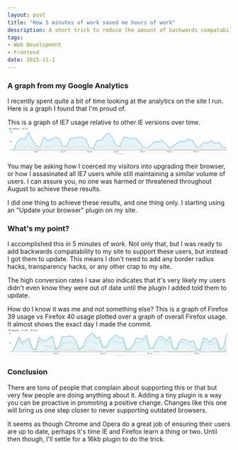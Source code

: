```yaml
---
layout: post
title: "How 5 minutes of work saved me hours of work"
description: A short trick to reduce the amount of backwards compatability work you have to do for your site. 
tags:
- Web Development
- Frontend
date: 2015-11-1
---
```


### A graph from my Google Analytics

I recently spent quite a bit of time looking at the analytics on the site I run. Here is a graph I found that I'm proud of.

This is a graph of IE7 usage relative to other IE versions over time.
![IE Usage](/images/posts/ie-usage.png)

You may be asking how I coerced my visitors into upgrading their browser, or how I assasinated all IE7 users while still maintaining a similar volume of users. I can assure you, no one was harmed or threatened throughout August to achieve these results.

I did one thing to achieve these results, and one thing only. I starting using an "Update your browser" plugin on my site.


### What's my point?

I accomplished this in 5 minutes of work. Not only that, but I was ready to add backwards compatability to my site to support these users, but instead I got them to update. This means I don't need to add any border radius hacks, transparency hacks, or any other crap to my site.

The high conversion rates I saw also indicates that it's very likely my users didn't even know they were out of date until the plugin I added told them to update.

How do I know it was me and not something else? This is a graph of Firefox 39 usage vs Firefox 40 usage plotted over a graph of overall Firefox usage. It almost shows the exact day I made the commit.
![Mozilla Usage](/images/posts/mozilla-usage.png)


### Conclusion

There are tons of people that complain about supporting this or that but very few people are doing anything about it. Adding a tiny plugin is a way you can be proactive in promoting a positive change. Changes like this one will bring us one step closer to never supporting outdated browsers.

It seems as though Chrome and Opera do a great job of ensuring their users are up to date, perhaps it's time IE and Firefox learn a thing or two. Until then though, I'll settle for a 16kb plugin to do the trick.